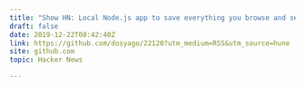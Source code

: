 ```yaml
---
title: "Show HN: Local Node.js app to save everything you browse and serve it offline"
draft: false
date: 2019-12-22T08:42:40Z
link: https://github.com/dosyago/22120?utm_medium=RSS&utm_source=hune
site: github.com
topic: Hacker News  

---
```


